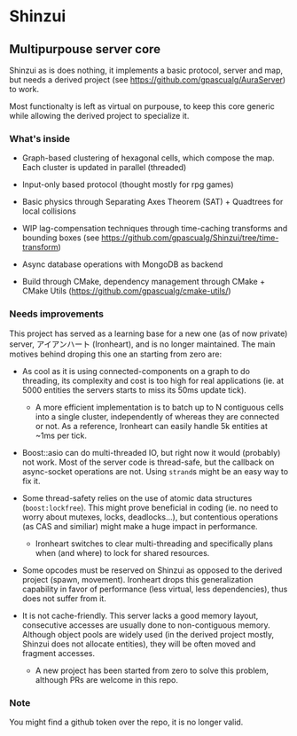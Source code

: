 # Shinzui

## Multipurpouse server core

Shinzui as is does nothing, it implements a basic protocol, server and map, but needs a derived project (see https://github.com/gpascualg/AuraServer) to work.

Most functionalty is left as virtual on purpouse, to keep this core generic while allowing the derived project to specialize it.


### What's inside

* Graph-based clustering of hexagonal cells, which compose the map. Each cluster is updated in parallel (threaded)

* Input-only based protocol (thought mostly for rpg games)

* Basic physics through Separating Axes Theorem (SAT) + Quadtrees for local collisions

* WIP lag-compensation techniques through time-caching transforms and bounding boxes (see https://github.com/gpascualg/Shinzui/tree/time-transform)

* Async database operations with MongoDB as backend

* Build through CMake, dependency management through CMake + CMake Utils (https://github.com/gpascualg/cmake-utils/)



### Needs improvements

This project has served as a learning base for a new one (as of now private) server, アイアンハート (Ironheart), and is no longer maintained.
The main motives behind droping this one an starting from zero are:

* As cool as it is using connected-components on a graph to do threading, its complexity and cost is too high for real applications (ie. at 5000 entities the servers starts to miss its 50ms update tick).

  * A more efficient implementation is to batch up to N contiguous cells into a single cluster, independently of whereas they are connected or not. As a reference, Ironheart can easily handle 5k entities at ~1ms per tick.

* Boost::asio can do multi-threaded IO, but right now it would (probably) not work. Most of the server code is thread-safe, but the callback on async-socket operations are not. Using `strand`s might be an easy way to fix it.

* Some thread-safety relies on the use of atomic data structures (`boost:lockfree`). This might prove beneficial in coding (ie. no need to worry about mutexes, locks, deadlocks...), but contentious operations (as CAS and similiar) might make a huge impact in performance.

  * Ironheart switches to clear multi-threading and specifically plans when (and where) to lock for shared resources.

* Some opcodes must be reserved on Shinzui as opposed to the derived project (spawn, movement). Ironheart drops this generalization capability in favor of performance (less virtual, less dependencies), thus does not suffer from it.

* It is not cache-friendly. This server lacks a good memory layout, consecutive accesses are usually done to non-contiguous memory. Although object pools are widely used (in the derived project mostly, Shinzui does not allocate entities), they will be often moved and fragment accesses.

  * A new project has been started from zero to solve this problem, although PRs are welcome in this repo.


### Note

You might find a github token over the repo, it is no longer valid.
